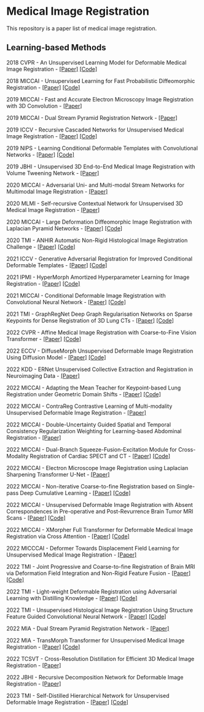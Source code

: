 # Medical Image Registration

This repository is a paper list of medical image registration. 

## Learning-based Methods

2018 CVPR - An Unsupervised Learning Model for Deformable Medical Image Registration - [[Paper]](https://openaccess.thecvf.com/content_cvpr_2018/html/Balakrishnan_An_Unsupervised_Learning_CVPR_2018_paper.html) [[Code]](https://github.com/voxelmorph/voxelmorph)

2018 MICCAI - Unsupervised Learning for Fast Probabilistic Diffeomorphic Registration - [[Paper]](https://link.springer.com/chapter/10.1007/978-3-030-00928-1_82) [[Code]](https://github.com/voxelmorph/voxelmorph)

2019 MICCAI - Fast and Accurate Electron Microscopy Image Registration with 3D Convolution - [[Paper]](https://link.springer.com/chapter/10.1007/978-3-030-32239-7_53)

2019 MICCAI - Dual Stream Pyramid Registration Network - [[Paper]](https://link.springer.com/chapter/10.1007/978-3-030-32245-8_43)

2019 ICCV - Recursive Cascaded Networks for Unsupervised Medical Image Registration - [[Paper]](https://openaccess.thecvf.com/content_ICCV_2019/html/Zhao_Recursive_Cascaded_Networks_for_Unsupervised_Medical_Image_Registration_ICCV_2019_paper.html) [[Code]](https://github.com/zsyzzsoft/Recursive-Cascaded-Networks)

2019 NIPS - Learning Conditional Deformable Templates with Convolutional Networks - [[Paper]](https://proceedings.neurips.cc/paper/2019/hash/bbcbff5c1f1ded46c25d28119a85c6c2-Abstract.html) [[Code]](https://github.com/voxelmorph/voxelmorph)

2019 JBHI - Unsupervised 3D End-to-End Medical Image Registration with Volume Tweening Network - [[Paper]](https://ieeexplore.ieee.org/abstract/document/8889674)

2020 MICCAI - Adversarial Uni- and Multi-modal Stream Networks for Multimodal Image Registration - [[Paper]](https://link.springer.com/chapter/10.1007/978-3-030-59716-0_22)

2020 MLMI - Self-recursive Contextual Network for Unsupervised 3D Medical Image Registration - [[Paper]](https://link.springer.com/chapter/10.1007/978-3-030-59861-7_7)

2020 MICCAI - Large Deformation Diffeomorphic Image Registration with Laplacian Pyramid Networks - [[Paper]](https://link.springer.com/chapter/10.1007/978-3-030-59716-0_21) [[Code]](https://github.com/cwmok/LapIRN)

2020 TMI - ANHIR Automatic Non-Rigid Histological Image Registration Challenge - [[Paper]](https://ieeexplore.ieee.org/abstract/document/9058666) [[Code]](https://anhir.grand-challenge.org/)

2021 ICCV - Generative Adversarial Registration for Improved Conditional Deformable Templates - [[Paper]](https://openaccess.thecvf.com/content/ICCV2021/html/Dey_Generative_Adversarial_Registration_for_Improved_Conditional_Deformable_Templates_ICCV_2021_paper.html) [[Code]](https://github.com/neel-dey/Atlas-GAN)

2021 IPMI - HyperMorph Amortized Hyperparameter Learning for Image Registration - [[Paper]](https://link.springer.com/chapter/10.1007/978-3-030-78191-0_1) [[Code]](https://github.com/voxelmorph/voxelmorph)

2021 MICCAI - Conditional Deformable Image Registration with Convolutional Neural Network - [[Paper]](https://link.springer.com/chapter/10.1007/978-3-030-87202-1_4) [[Code]](https://github.com/cwmok/Conditional_LapIRN)

2021 TMI - GraphRegNet Deep Graph Regularisation Networks on Sparse Keypoints for Dense Registration of 3D Lung CTs - [[Paper]](https://ieeexplore.ieee.org/abstract/document/9406964/) [[Code]](https://github.com/multimodallearning/graphregnet)

2022 CVPR - Affine Medical Image Registration with Coarse-to-Fine Vision Transformer - [[Paper]](https://openaccess.thecvf.com/content/CVPR2022/html/Mok_Affine_Medical_Image_Registration_With_Coarse-To-Fine_Vision_Transformer_CVPR_2022_paper.html) [[Code]](https://github.com/cwmok/C2FViT)

2022 ECCV - DiffuseMorph Unsupervised Deformable Image Registration Using Diffusion Model - [[Paper]](https://link.springer.com/chapter/10.1007/978-3-031-19821-2_20) [[Code]](https://github.com/DiffuseMorph/DiffuseMorph)

2022 KDD - ERNet Unsupervised Collective Extraction and Registration in Neuroimaging Data - [[Paper]](https://dl.acm.org/doi/abs/10.1145/3534678.3539227)

2022 MICCAI - Adapting the Mean Teacher for Keypoint-based Lung Registration under Geometric Domain Shifts - [[Paper]](https://link.springer.com/chapter/10.1007/978-3-031-16446-0_27) [[Code]](https://github.com/multimodallearning/registration-da-mean-teacher)

2022 MICCAI - ContraReg Contrastive Learning of Multi-modality Unsupervised Deformable Image Registration - [[Paper]](https://link.springer.com/chapter/10.1007/978-3-031-16446-0_7)

2022 MICCAI - Double-Uncertainty Guided Spatial and Temporal Consistency Regularization Weighting for Learning-based Abdominal Registration - [[Paper]](https://link.springer.com/chapter/10.1007/978-3-031-16446-0_2)

2022 MICCAI - Dual-Branch Squeeze-Fusion-Excitation Module for Cross-Modality Registration of Cardiac SPECT and CT - [[Paper]](https://link.springer.com/chapter/10.1007/978-3-031-16446-0_5) [[Code]](https://github.com/XiongchaoChen/DuSFE_CrossRegistration)

2022 MICCAI - Electron Microscope Image Registration using Laplacian Sharpening Transformer U-Net - [[Paper]](https://link.springer.com/chapter/10.1007/978-3-031-16446-0_30)

2022 MICCAI - Non-iterative Coarse-to-fine Registration based on Single-pass Deep Cumulative Learning - [[Paper]](https://link.springer.com/chapter/10.1007/978-3-031-16446-0_9) [[Code]](https://github.com/MungoMeng/Registration-NICE-Net)

2022 MICCAI - Unsupervised Deformable Image Registration with Absent Correspondences in Pre-operative and Post-Revurrence Brain Tumor MRI Scans - [[Paper]](https://link.springer.com/chapter/10.1007/978-3-031-16446-0_3) [[Code]](https://github.com/cwmok/DIRAC)

2022 MICCAI - XMorpher Full Transformer for Deformable Medical Image Registration via Cross Attention - [[Paper]](https://link.springer.com/chapter/10.1007/978-3-031-16446-0_21) [[Code]](https://github.com/Solemoon/XMorpher)

2022 MICCCAI - Deformer Towards Displacement Field Learning for Unsupervised Medical Image Registration - [[Paper]](https://link.springer.com/chapter/10.1007/978-3-031-16446-0_14)

2022 TMI - Joint Progressive and Coarse-to-fine Registration of Brain MRI via Deformation Field Integration and Non-Rigid Feature Fusion - [[Paper]](https://ieeexplore.ieee.org/abstract/document/9765391/) [[Code]](https://github.com/OldDriverJinx/Progressvie-and-Coarse-to-fine-Registration-Network)

2022 TMI - Light-weight Deformable Registration using Adversarial Learning with Distilling Knowledge - [[Paper]](https://ieeexplore.ieee.org/abstract/document/9672098) [[Code]](https://github.com/aioz-ai/LDR_ALDK)

2022 TMI - Unsupervised Histological Image Registration Using Structure Feature Guided Convolutional Neural Network - [[Paper]](https://ieeexplore.ieee.org/abstract/document/9745959) [[Code]](https://github.com/wendy127green/SFG/tree/master/SFG)

2022 MIA - Dual Stream Pyramid Registration Network - [[Paper]](https://www.sciencedirect.com/science/article/pii/S1361841522000317)

2022 MIA - TransMorph Transformer for Unsupervised Medical Image Registration - [[Paper]](https://www.sciencedirect.com/science/article/pii/S1361841522002432) [[Code]](https://github.com/junyuchen245/TransMorph_Transformer_for_Medical_Image_Registration)

2022 TCSVT - Cross-Resolution Distillation for Efficient 3D Medical Image Registration - [[Paper]](https://ieeexplore.ieee.org/abstract/document/9782430)

2022 JBHI - Recursive Decomposition Network for Deformable Image Registration - [[Paper]](https://ieeexplore.ieee.org/abstract/document/9826364)

2023 TMI - Self-Distilled Hierarchical Network for Unsupervised Deformable Image Registration - [[Paper]](https://ieeexplore.ieee.org/abstract/document/10042453) [[Code]](https://github.com/Blcony/SDHNet)
